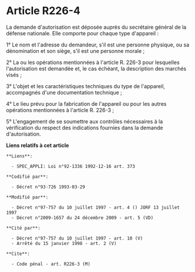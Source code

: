 # Article R226-4

La demande d'autorisation est déposée auprès du secrétaire général de la défense nationale. Elle comporte pour chaque type
d'appareil :

1° Le nom et l'adresse du demandeur, s'il est une personne physique, ou sa dénomination et son siège, s'il est une personne
morale ;

2° La ou les opérations mentionnées à l'article R. 226-3 pour lesquelles l'autorisation est demandée et, le cas échéant, la
description des marchés visés ;

3° L'objet et les caractéristiques techniques du type de l'appareil, accompagnés d'une documentation technique ;

4° Le lieu prévu pour la fabrication de l'appareil ou pour les autres opérations mentionnées à l'article R. 226-3 ;

5° L'engagement de se soumettre aux contrôles nécessaires à la vérification du respect des indications fournies dans la
demande d'autorisation.

**Liens relatifs à cet article**

	**Liens**:

	  - SPEC_APPLI: Loi n°92-1336 1992-12-16 art. 373

	**Codifié par**:

	  - Décret n°93-726 1993-03-29

	**Modifié par**:

	  - Décret n°97-757 du 10 juillet 1997 - art. 4 () JORF 13 juillet 1997
	  - Décret n°2009-1657 du 24 décembre 2009 - art. 5 (VD)

	**Cité par**:

	  - Décret n°97-757 du 10 juillet 1997 - art. 10 (V)
	  - Arrêté du 15 janvier 1998 - art. 2 (V)

	**Cite**:

	  - Code pénal - art. R226-3 (M)
